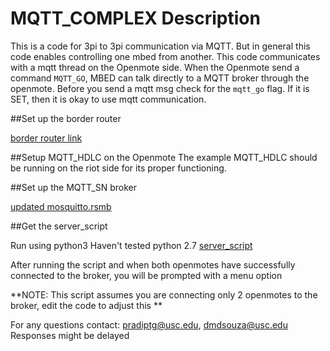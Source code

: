 # MQTT_COMPLEX Description

This is a code for 3pi to 3pi communication via MQTT. 
But in general this code enables controlling one mbed from another. 
This code communicates with a mqtt thread on the Openmote side.
When the Openmote send a command ``MQTT_GO``, MBED can talk directly to a MQTT broker through the openmote.
Before you send a mqtt msg check for the `mqtt_go` flag. 
If it is SET, then it is okay to use mqtt communication.

##Set up the border router 

[border router link](https://github.com/ANRGUSC/anrg-riot/tree/develop/examples/emcute_border_router_3pi)

##Setup MQTT_HDLC on the Openmote
The example MQTT_HDLC should be running on the riot side for its proper functioning.

##Set up the MQTT_SN broker

[updated mosquitto.rsmb](https://github.com/ANRGUSC/mosquitto.rsmb)

##Get the server_script

Run using python3 
Haven't tested python 2.7
[server_script](https://github.com/ANRGUSC/anrg-riot/tree/mqtt_bootstrap/examples/MQTT_HDLC/tools) 

After running the script and when both openmotes have successfully connected to the broker,
you will be prompted with a menu option

**NOTE: This script assumes you are connecting only 2 openmotes to the broker,
	edit the code to adjust this **

For any questions contact: pradiptg@usc.edu, dmdsouza@usc.edu
Responses might be delayed


